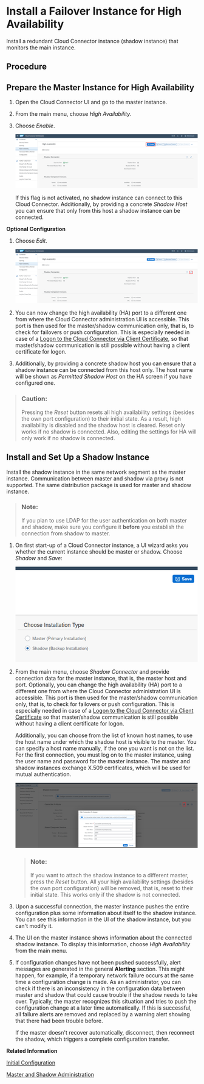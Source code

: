 <!-- loioc697705179a24d2b8b6be038fae59c33 -->

# Install a Failover Instance for High Availability

Install a redundant Cloud Connector instance \(shadow instance\) that monitors the main instance.

<a name="concept_p4y_fhj_q4"/>

<!-- concept\_p4y\_fhj\_q4 -->

## Procedure



<a name="concept_p4y_fhj_q4__preparing"/>

## Prepare the Master Instance for High Availability

1.  Open the Cloud Connector UI and go to the master instance.
2.  From the main menu, choose *High Availability*.
3.  Choose *Enable*.

    ![](images/SCC_HA_-_Enable_f1b81ec.png)

    If this flag is not activated, no shadow instance can connect to this Cloud Connector. Additionally, by providing a concrete *Shadow Host* you can ensure that only from this host a shadow instance can be connected.


**Optional Configuration**

1.  Choose *Edit*.

    ![](images/SCC_HA_-_Enable_Optional_af20cd8.png)

2.  You can now change the high availability \(HA\) port to a different one from where the Cloud Connector administration UI is accessible. This port is then used for the master/shadow communication only, that is, to check for failovers or push configuration. This is especially needed in case of a [Logon to the Cloud Connector via Client Certificate](logon-to-the-cloud-connector-via-client-certificate-daa547f.md), so that master/shadow communication is still possible without having a client certificate for logon.
3.  Additionally, by providing a concrete shadow host you can ensure that a shadow instance can be connected from this host only. The host name will be shown as *Permitted Shadow Host* on the HA screen if you have configured one.

> ### Caution:  
> Pressing the *Reset* button resets all high availability settings \(besides the own port configuration\) to their initial state. As a result, high availability is disabled and the shadow host is cleared. Reset only works if no shadow is connected. Also, editing the settings for HA will only work if no shadow is connected.



<a name="concept_p4y_fhj_q4__install"/>

## Install and Set Up a Shadow Instance

Install the shadow instance in the same network segment as the master instance. Communication between master and shadow via proxy is not supported. The same distribution package is used for master and shadow instance.

> ### Note:  
> If you plan to use LDAP for the user authentication on both master and shadow, make sure you configure it **before** you establish the connection from shadow to master.

1.  On first start-up of a Cloud Connector instance, a UI wizard asks you whether the current instance should be master or shadow. Choose *Shadow* and *Save*:

    ![](images/SCC_HA_-_Installation_Type_fd13d62.png)

2.  From the main menu, choose *Shadow Connector* and provide connection data for the master instance, that is, the master host and port. Optionally, you can change the high availability \(HA\) port to a different one from where the Cloud Connector administration UI is accessible. This port is then used for the master/shadow communication only, that is, to check for failovers or push configuration. This is especially needed in case of a [Logon to the Cloud Connector via Client Certificate](logon-to-the-cloud-connector-via-client-certificate-daa547f.md) so that master/shadow communication is still possible without having a client certificate for logon.

    Additionally, you can choose from the list of known host names, to use the host name under which the shadow host is visible to the master. You can specify a host name manually, if the one you want is not on the list. For the first connection, you must log on to the master instance, using the user name and password for the master instance. The master and shadow instances exchange X.509 certificates, which will be used for mutual authentication.

    ![](images/SCC_HA_-_Shadow_Edit_5499f27.png)

    > ### Note:  
    > If you want to attach the shadow instance to a different master, press the *Reset* button. All your high availability settings \(besides the own port configuration\) will be removed, that is, reset to their initial state. This works only if the shadow is not connected.

3.  Upon a successful connection, the master instance pushes the entire configuration plus some information about itself to the shadow instance. You can see this information in the UI of the shadow instance, but you can't modify it.
4.  The UI on the master instance shows information about the connected shadow instance. To display this information, choose *High Availability* from the main menu.
5.  If configuration changes have not been pushed successfully, alert messages are generated in the general **Alerting** section. This might happen, for example, if a temporary network failure occurs at the same time a configuration change is made. As an administrator, you can check if there is an inconsistency in the configuration data between master and shadow that could cause trouble if the shadow needs to take over. Typically, the master recognizes this situation and tries to push the configuration change at a later time automatically. If this is successful, all failure alerts are removed and replaced by a warning alert showing that there had been trouble before.

    If the master doesn't recover automatically, disconnect, then reconnect the shadow, which triggers a complete configuration transfer.


**Related Information**  


[Initial Configuration](initial-configuration-db9170a.md "After installing and starting the Cloud Connector, log on to the administration UI and perform the required configuration to make your Cloud Connector operational.")

[Master and Shadow Administration](master-and-shadow-administration-7f57de1.md "Manage the Cloud Connector master and shadow instances in a high availability setup.")

